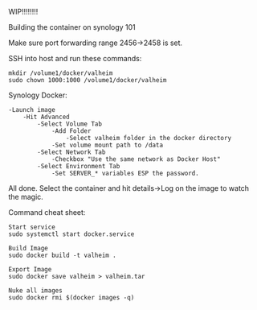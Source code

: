 WIP!!!!!!!!

Building the container on synology 101

Make sure port forwarding range 2456->2458 is set.

SSH into host and run these commands:

	mkdir /volume1/docker/valheim
	sudo chown 1000:1000 /volume1/docker/valheim

Synology Docker:

	-Launch image
		-Hit Advanced
			-Select Volume Tab
				-Add Folder
					-Select valheim folder in the docker directory
				-Set volume mount path to /data
			-Select Network Tab
				-Checkbox "Use the same network as Docker Host"
			-Select Environment Tab
				-Set SERVER_* variables ESP the password.

All done. Select the container and hit details->Log on the image to watch the magic.


Command cheat sheet:
	
	Start service
	sudo systemctl start docker.service
	
	Build Image
	sudo docker build -t valheim .
	
	Export Image
	sudo docker save valheim > valheim.tar

	Nuke all images
	sudo docker rmi $(docker images -q)

